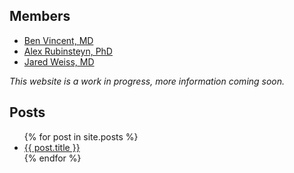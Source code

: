 ## Members

* [Ben Vincent, MD](https://unclineberger.org/vincent/)
* [Alex Rubinsteyn, PhD](http://rubinsteyn.web.unc.edu)
* [Jared Weiss, MD](https://unclineberger.org/directory/jared-weiss/)

*This website is a work in progress, more information coming soon.*

## Posts

<ul>
  {% for post in site.posts %}
    <li>
      <a href="{{ post.url }}">{{ post.title }}</a>
    </li>
  {% endfor %}
</ul>

